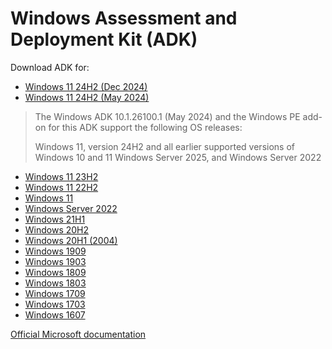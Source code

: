 Windows Assessment and Deployment Kit (ADK)
===========================================

Download ADK for:
* [Windows 11 24H2 (Dec 2024)](./10.1.26100.2454)
* [Windows 11 24H2 (May 2024)](./10.1.26100.1)

> The Windows ADK 10.1.26100.1 (May 2024) and the Windows PE add-on for this ADK support the following OS releases:
>
> Windows 11, version 24H2 and all earlier supported versions of Windows 10 and 11
> Windows Server 2025, and Windows Server 2022

* [Windows 11 23H2](./10.1.25398.1)
* [Windows 11 22H2](./10.1.22621.1)
* [Windows 11](./10.1.22000.1)
* [Windows Server 2022](./10.1.20348.1)
* [Windows 21H1](./10.1.19041.1)
* [Windows 20H2](./10.1.19041.1)
* [Windows 20H1 (2004)](./10.1.19041.1)
* [Windows 1909](./10.1.18362.1)
* [Windows 1903](./10.1.18362.1)
* [Windows 1809](./10.1.17763.1)
* [Windows 1803](./10.1.17134.1)
* [Windows 1709](./10.1.16299.15)
* [Windows 1703](./10.1.15063.0)
* [Windows 1607](./10.1.14393.0)


[Official Microsoft documentation](https://docs.microsoft.com/en-us/windows-hardware/get-started/adk-install)
